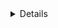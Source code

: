 <details>
    <h1 style="display:inline-block"><summary>Advanced Topics</summary></h1>
    
    ```javascript
       import { Component } from '@angular/core';
    
        @Component({
          selector: 'app-root',
          template: `<nav>
                      <a routerLink="/signin" routerLinkActive="active">SignIn</a>
                      <a routerLink="/signup" routerLinkActive="active">SignUp</a>
                    </nav>  
                    <router-outlet></router-outlet>`,
          styleUrls: ['./app.component.css']
        })
        export class AppComponent {
          
        }
    
    ```
</details>
